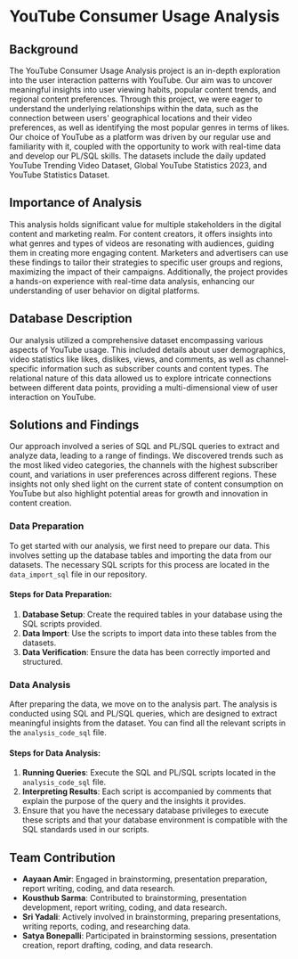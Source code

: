 # YouTube Consumer Usage Analysis

## Background
The YouTube Consumer Usage Analysis project is an in-depth exploration into the user interaction patterns with YouTube. Our aim was to uncover meaningful insights into user viewing habits, popular content trends, and regional content preferences. Through this project, we were eager to understand the underlying relationships within the data, such as the connection between users' geographical locations and their video preferences, as well as identifying the most popular genres in terms of likes. Our choice of YouTube as a platform was driven by our regular use and familiarity with it, coupled with the opportunity to work with real-time data and develop our PL/SQL skills. The datasets include the daily updated YouTube Trending Video Dataset, Global YouTube Statistics 2023, and YouTube Statistics Dataset.

## Importance of Analysis
This analysis holds significant value for multiple stakeholders in the digital content and marketing realm. For content creators, it offers insights into what genres and types of videos are resonating with audiences, guiding them in creating more engaging content. Marketers and advertisers can use these findings to tailor their strategies to specific user groups and regions, maximizing the impact of their campaigns. Additionally, the project provides a hands-on experience with real-time data analysis, enhancing our understanding of user behavior on digital platforms.

## Database Description
Our analysis utilized a comprehensive dataset encompassing various aspects of YouTube usage. This included details about user demographics, video statistics like likes, dislikes, views, and comments, as well as channel-specific information such as subscriber counts and content types. The relational nature of this data allowed us to explore intricate connections between different data points, providing a multi-dimensional view of user interaction on YouTube.

## Solutions and Findings
Our approach involved a series of SQL and PL/SQL queries to extract and analyze data, leading to a range of findings. We discovered trends such as the most liked video categories, the channels with the highest subscriber count, and variations in user preferences across different regions. These insights not only shed light on the current state of content consumption on YouTube but also highlight potential areas for growth and innovation in content creation.

### Data Preparation
To get started with our analysis, we first need to prepare our data. This involves setting up the database tables and importing the data from our datasets. The necessary SQL scripts for this process are located in the `data_import_sql` file in our repository. 

#### Steps for Data Preparation:
1. **Database Setup**: Create the required tables in your database using the SQL scripts provided.
2. **Data Import**: Use the scripts to import data into these tables from the datasets.
3. **Data Verification**: Ensure the data has been correctly imported and structured.

### Data Analysis
After preparing the data, we move on to the analysis part. The analysis is conducted using SQL and PL/SQL queries, which are designed to extract meaningful insights from the dataset. You can find all the relevant scripts in the `analysis_code_sql` file.

#### Steps for Data Analysis:
1. **Running Queries**: Execute the SQL and PL/SQL scripts located in the `analysis_code_sql` file.
2. **Interpreting Results**: Each script is accompanied by comments that explain the purpose of the query and the insights it provides.
3. Ensure that you have the necessary database privileges to execute these scripts and that your database environment is compatible with the SQL standards used in our scripts.

## Team Contribution
- **Aayaan Amir**: Engaged in brainstorming, presentation preparation, report writing, coding, and data research.
- **Kousthub Sarma**: Contributed to brainstorming, presentation development, report writing, coding, and data research.
- **Sri Yadali**: Actively involved in brainstorming, preparing presentations, writing reports, coding, and researching data.
- **Satya Bonepalli**: Participated in brainstorming sessions, presentation creation, report drafting, coding, and data research.


